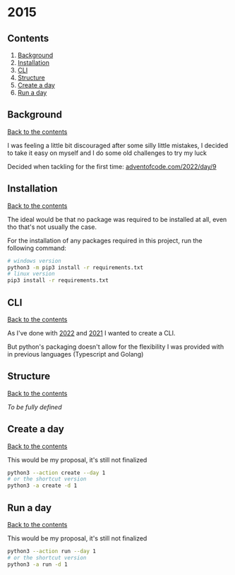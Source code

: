 # 2015

## Contents

1. [Background](#background)
1. [Installation](#installation)
1. [CLI](#cli)
1. [Structure](#structure)
1. [Create a day](#create-a-day)
1. [Run a day](#run-a-day)

## Background

[Back to the contents](#contents)

I was feeling a little bit discouraged after some silly little mistakes, I decided to take it easy on myself and I do some old challenges to try my luck

Decided when tackling for the first time: [adventofcode.com/2022/day/9](https://adventofcode.com/2022/day/9)

## Installation

[Back to the contents](#contents)

The ideal would be that no package was required to be installed at all, even tho that's not usually the case.

For the installation of any packages required in this project, run the following command:

```bash
# windows version
python3 -m pip3 install -r requirements.txt
# linux version
pip3 install -r requirements.txt
```

## CLI

[Back to the contents](#contents)

As I've done with [2022](https://github.com/jofaval/advent-of-code/tree/master/2022) and [2021](https://github.com/jofaval/advent-of-code/tree/master/2022) I wanted to create a CLI.

But python's packaging doesn't allow for the flexibility I was provided with in previous languages (Typescript and Golang)

## Structure

[Back to the contents](#contents)

_To be fully defined_

## Create a day

[Back to the contents](#contents)

This would be my proposal, it's still not finalized

```bash
python3 --action create --day 1
# or the shortcut version
python3 -a create -d 1
```

## Run a day

[Back to the contents](#contents)

This would be my proposal, it's still not finalized

```bash
python3 --action run --day 1
# or the shortcut version
python3 -a run -d 1
```
